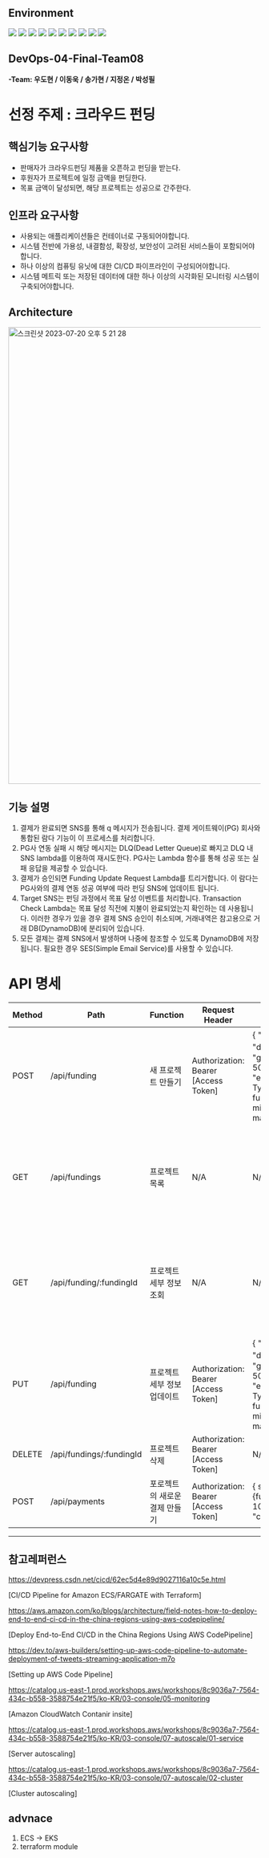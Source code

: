 ## Environment
<div>
<img src="https://img.shields.io/badge/aws-232F3E?style=for-the-badge&logo=aws&logoColor=white">
<img src="https://img.shields.io/badge/mysql-4479A1?style=for-the-badge&logo=mysql&logoColor=white">
<img src="https://img.shields.io/badge/javascript-F7DF1E?style=for-the-badge&logo=javascript&logoColor=black">
<img src="https://img.shields.io/badge/github-181717?style=for-the-badge&logo=github&logoColor=white">
<img src="https://img.shields.io/badge/git-F05032?style=for-the-badge&logo=git&logoColor=white">
<img src="https://img.shields.io/badge/linux-FCC624?style=for-the-badge&logo=linux&logoColor=black">
<img src="https://img.shields.io/badge/terraform-7B42BC?style=for-the-badge&logo=terraform&logoColor=#7B42BC"> 
<img src="https://img.shields.io/badge/Docker-2496ED?style=flat-square&logo=Docker&logoColor=white"/>
<img src="https://img.shields.io/badge/Ubuntu-E95420?style=flat-square&logo=Ubuntu&logoColor=white"/>
<img src="https://img.shields.io/badge/Visual Studio Code-007ACC?style=flat-square&logo=Visual Studio Code&logoColor=white"/>
</div>  


## **DevOps-04-Final-Team08**
**-Team: 우도현 / 이동욱 / 송가현 / 지정온 / 박성필**

# **선정 주제 : 크라우드 펀딩**

## **핵심기능 요구사항**
* 판매자가 크라우드펀딩 제품을 오픈하고 펀딩을 받는다.
* 후원자가 프로젝트에 일정 금액을 펀딩한다.
* 목표 금액이 달성되면, 해당 프로젝트는 성공으로 간주한다. 

## **인프라 요구사항**
* 사용되는 애플리케이션들은 컨테이너로 구동되어야합니다.
* 시스템 전반에 가용성, 내결함성, 확장성, 보안성이 고려된 서비스들이 포함되어야 합니다.
* 하나 이상의 컴퓨팅 유닛에 대한 CI/CD 파이프라인이 구성되어야합니다.
* 시스템 메트릭 또는 저장된 데이터에 대한 하나 이상의 시각화된 모니터링 시스템이 구축되어야합니다.

## **Architecture**
<img width="910" alt="스크린샷 2023-07-20 오후 5 21 28" src="https://github.com/nognuj/final_project/assets/127077620/9c1dde15-b235-4c6f-a7a9-0a93a6245fa5">





## **기능 설명**
1. 결제가 완료되면 SNS를 통해 q 메시지가 전송됩니다. 결제 게이트웨이(PG) 회사와 통합된 람다 기능이 이 프로세스를 처리합니다.
2. PG사 연동 실패 시 해당 메시지는 DLQ(Dead Letter Queue)로 빠지고 DLQ 내 SNS lambda를 이용하여 재시도한다. PG사는 Lambda 함수를 통해 성공 또는 실패 응답을 제공할 수 있습니다.
3. 결제가 승인되면 Funding Update Request Lambda를 트리거합니다. 이 람다는 PG사와의 결제 연동 성공 여부에 따라 펀딩 SNS에 업데이트 됩니다.
4. Target SNS는 펀딩 과정에서 목표 달성 이벤트를 처리합니다. Transaction Check Lambda는 목표 달성 직전에 지불이 완료되었는지 확인하는 데 사용됩니다. 이러한 경우가 있을 경우 결제 SNS 승인이 취소되며, 거래내역은 참고용으로 거래 DB(DynamoDB)에 분리되어 있습니다.
5. 모든 결제는 결제 SNS에서 발생하며 나중에 참조할 수 있도록 DynamoDB에 저장됩니다. 필요한 경우 SES(Simple Email Service)를 사용할 수 있습니다.


# **API 명세**

<html>
<body>
<!--StartFragment-->

| Method | Path                                           | Function                      | Request Header                       | Request Body                                                                                           | Response Header | Response Body                                                                                                               |
| ------ | ---------------------------------------------- | ----------------------------- | ------------------------------------ | ------------------------------------------------------------------------------------------------------ | --------------- | --------------------------------------------------------------------------------------------------------------------------- |
| POST   | /api/funding                              | 새 프로젝트 만들기            | Authorization: Bearer [Access Token] | { "title": "제목", "description": "설명", "goalAmount": <amount>, "duration": 50,"startDate":date Type, "endDate":date Type,status: 1, fundingAmount:10000000, minAmount:10000, maxAmount:1000000 } | N/A             | { status:201, payload:"success" } |
| GET    | /api/fundings                  | 프로젝트 목록       | N/A                                  | N/A                                                                                                    | N/A             | {status:200 , payload:[{ "title": "제목", "description": "설명", "goalAmount": <amount>, "duration": 50,"startDate":date Type, "endDate":date Type,"createdAt":date Type,status: 1, fundingAmount:10000000, minAmount:10000, maxAmount:1000000 }]} | N/A             | { payload:"success" }] |
  | GET    | /api/funding/:fundingId                      | 프로젝트 세부 정보 조회       | N/A                                  | N/A                                                                                                    | N/A             | { status:200 , payload:{"title": "제목", "description": "설명", "goalAmount": <amount>, "duration": 50,"startDate":date Type, "endDate":date Type,"createdAt":date Type,status: 1, fundingAmount:10000000, minAmount:10000, maxAmount:1000000} } | N/A             | { payload:"success" } |
| PUT    | /api/funding                   | 프로젝트 세부 정보 업데이트   | Authorization: Bearer [Access Token] |  { "title": "제목", "description": "설명", "goalAmount": <amount>, "duration": 50,"startDate":date Type, "endDate":date Type,status: 1, fundingAmount:10000000, minAmount:10000, maxAmount:1000000 } | N/A             | {status:201,payload:"success"} |
| DELETE | /api/fundings/:fundingId                      | 프로젝트 삭제                 | Authorization: Bearer [Access Token] | N/A                                                                                                    | N/A             | {status:200,payload:"success"} |
| POST   | /api/payments    | 포로젝트의 새로운 결제 만들기 | Authorization: Bearer [Access Token] | { status:1,payload: {fundingId: 1,amount: 10000,paymentMethod: "credit card",},}                                             | N/A             | {status:201,payload:"success"}                 |
<!--EndFragment-->
</body>
</html>

---

## **참고레퍼런스**

https://devpress.csdn.net/cicd/62ec5d4e89d9027116a10c5e.html

[CI/CD Pipeline for Amazon ECS/FARGATE with Terraform]

https://aws.amazon.com/ko/blogs/architecture/field-notes-how-to-deploy-end-to-end-ci-cd-in-the-china-regions-using-aws-codepipeline/

[Deploy End-to-End CI/CD in the China Regions Using AWS CodePipeline]

https://dev.to/aws-builders/setting-up-aws-code-pipeline-to-automate-deployment-of-tweets-streaming-application-m7o

[Setting up AWS Code Pipeline]

https://catalog.us-east-1.prod.workshops.aws/workshops/8c9036a7-7564-434c-b558-3588754e21f5/ko-KR/03-console/05-monitoring

[Amazon CloudWatch Contanir insite]

https://catalog.us-east-1.prod.workshops.aws/workshops/8c9036a7-7564-434c-b558-3588754e21f5/ko-KR/03-console/07-autoscale/01-service

[Server autoscaling]

https://catalog.us-east-1.prod.workshops.aws/workshops/8c9036a7-7564-434c-b558-3588754e21f5/ko-KR/03-console/07-autoscale/02-cluster

[Cluster autoscaling]

## advnace
1. ECS -> EKS
2. terraform module
